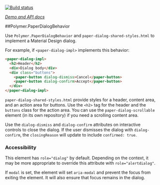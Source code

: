 <!---

This README is automatically generated from the comments in these files:
paper-dialog-behavior.html

Edit those files, and our readme bot will duplicate them over here!
Edit this file, and the bot will squash your changes :)

The bot does some handling of markdown. Please file a bug if it does the wrong
thing! https://github.com/PolymerLabs/tedium/issues

-->

[![Build status](https://travis-ci.org/PolymerElements/paper-dialog-behavior.svg?branch=master)](https://travis-ci.org/PolymerElements/paper-dialog-behavior)

_[Demo and API docs](https://elements.polymer-project.org/elements/paper-dialog-behavior)_

##Polymer.PaperDialogBehavior

Use `Polymer.PaperDialogBehavior` and `paper-dialog-shared-styles.html` to implement a Material Design dialog.

For example, if `<paper-dialog-impl>` implements this behavior:

```html
<paper-dialog-impl>
  <h2>Header</h2>
  <div>Dialog body</div>
  <div class="buttons">
    <paper-button dialog-dismiss>Cancel</paper-button>
    <paper-button dialog-confirm>Accept</paper-button>
  </div>
</paper-dialog-impl>
```

`paper-dialog-shared-styles.html` provide styles for a header, content area, and an action area for buttons. Use the `<h2>` tag for the header and the `buttons` class for the action area. You can use the `paper-dialog-scrollable` element (in its own repository) if you need a scrolling content area.

Use the `dialog-dismiss` and `dialog-confirm` attributes on interactive controls to close the dialog. If the user dismisses the dialog with `dialog-confirm`, the `closingReason` will update to include `confirmed: true`.

### Accessibility

This element has `role="dialog"` by default. Depending on the context, it may be more appropriate to override this attribute with `role="alertdialog"`.

If `modal` is set, the element will set `aria-modal` and prevent the focus from exiting the element. It will also ensure that focus remains in the dialog.

